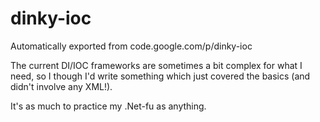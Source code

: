 # dinky-ioc
Automatically exported from code.google.com/p/dinky-ioc

The current DI/IOC frameworks are sometimes a bit complex for what I need, so I though I'd write something which just covered the basics (and didn't involve any XML!).

It's as much to practice my .Net-fu as anything.
